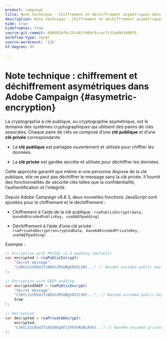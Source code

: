 ```yaml
---
product: campaign
title: Note technique - Chiffrement et déchiffrement asymétriques dans Adobe Campaign
description: Note technique - Chiffrement et déchiffrement asymétriques dans Adobe Campaign
hide: true
hidefromtoc: true
source-git-commit: d80d81bf8c25c467c909c9ccac7c31e6963409f0
workflow-type: tm+mt
source-wordcount: '131'
ht-degree: 0%

---
```


# Note technique : chiffrement et déchiffrement asymétriques dans Adobe Campaign {#asymetric-encryption}

La cryptographie à clé publique, ou cryptographie asymétrique, est le domaine des systèmes cryptographiques qui utilisent des paires de clés associées. Chaque paire de clés se compose d’une **clé publique** et d’une **clé privée** correspondante.

* La **clé publique** est partagée ouvertement et utilisée pour chiffrer les données.

* La **clé privée** est gardée secrète et utilisée pour déchiffrer les données.

Cette approche garantit que même si une personne dispose de la clé publique, elle ne peut pas déchiffrer le message sans la clé privée. Il fournit des fonctionnalités de sécurité clés telles que la confidentialité, l’authentification et l’intégrité.

Depuis Adobe Campaign v8.8.3, deux nouvelles fonctions JavaScript sont ajoutées pour le chiffrement et le déchiffrement :

* Chiffrement à l&#39;aide de la clé publique : `rsaPublicEncrypt(data, base64EncodedPublicKey, useOAEPpadding)`

* Déchiffrement à l’aide d’une clé privée : `rsaPrivateDecrypt(encryptedData, base64EncodedPrivateKey, useOAEPpadding)`


Exemple :

```Java
// Encryption with PKCS#1 v1.5 padding (default)
var encrypted = rsaPublicEncrypt(
    "Secret message",
    "LS0tLS1CRUdJTiBQVUJMSUMgS0VZLS0t..." // Base64 encoded public key
);
 
// Encryption with OAEP padding
var encryptedOAEP = rsaPublicEncrypt(
    "Secret message",
    "LS0tLS1CRUdJTiBQVUJMSUMgS0VZLS0t...", // Base64 encoded public key
    true
);
 
// Decryption
var decrypted = rsaPrivateDecrypt(
    encrypted,
    "LS0tLS1CRUdJTiBSU0EgUFJJVkFURSBLRVkt..." // Base64 encoded private key
);
```

